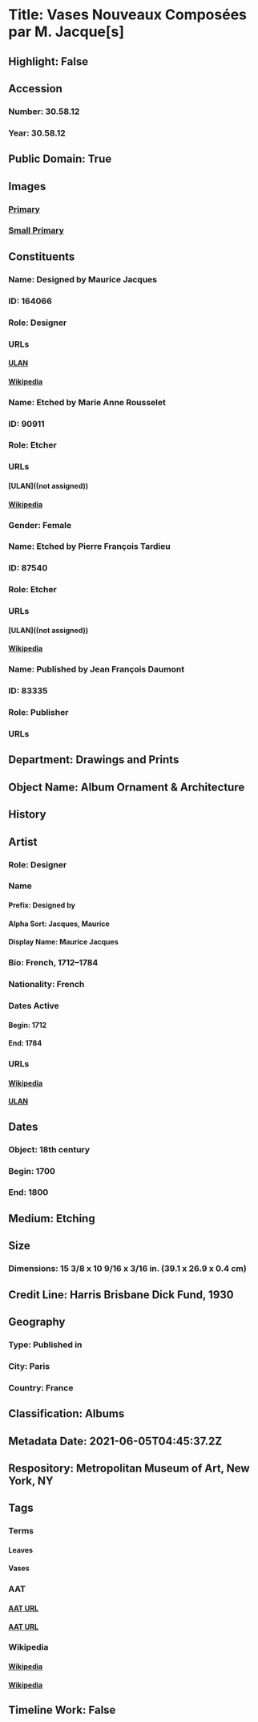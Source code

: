# Title: Vases Nouveaux Composées par M. Jacque[s]
## Highlight: False
## Accession
### Number: 30.58.12
### Year: 30.58.12
## Public Domain: True
## Images
### [Primary](https://images.metmuseum.org/CRDImages/dp/original/DP102727.jpg)
### [Small Primary](https://images.metmuseum.org/CRDImages/dp/web-large/DP102727.jpg)
## Constituents
### Name: Designed by Maurice Jacques
### ID: 164066
### Role: Designer
### URLs
#### [ULAN](http://vocab.getty.edu/page/ulan/500001416)
#### [Wikipedia](https://www.wikidata.org/wiki/Q37822599)
### Name: Etched by Marie Anne Rousselet
### ID: 90911
### Role: Etcher
### URLs
#### [ULAN]((not assigned))
#### [Wikipedia](https://www.wikidata.org/wiki/Q28759991)
### Gender: Female
### Name: Etched by Pierre François Tardieu
### ID: 87540
### Role: Etcher
### URLs
#### [ULAN]((not assigned))
#### [Wikipedia](https://www.wikidata.org/wiki/Q12070632)
### Name: Published by Jean François Daumont
### ID: 83335
### Role: Publisher
### URLs
## Department: Drawings and Prints
## Object Name: Album Ornament & Architecture
## History
## Artist
### Role: Designer
### Name
#### Prefix: Designed by
#### Alpha Sort: Jacques, Maurice
#### Display Name: Maurice Jacques
### Bio: French, 1712–1784
### Nationality: French
### Dates Active
#### Begin: 1712
#### End: 1784
### URLs
#### [Wikipedia](https://www.wikidata.org/wiki/Q37822599)
#### [ULAN](http://vocab.getty.edu/page/ulan/500001416)
## Dates
### Object: 18th century
### Begin: 1700
### End: 1800
## Medium: Etching
## Size
### Dimensions: 15 3/8 x 10 9/16 x 3/16 in. (39.1 x 26.9 x 0.4 cm)
## Credit Line: Harris Brisbane Dick Fund, 1930
## Geography
### Type: Published in
### City: Paris
### Country: France
## Classification: Albums
## Metadata Date: 2021-06-05T04:45:37.2Z
## Respository: Metropolitan Museum of Art, New York, NY
## Tags
### Terms
#### Leaves
#### Vases
### AAT
#### [AAT URL](http://vocab.getty.edu/page/aat/300011892)
#### [AAT URL](http://vocab.getty.edu/page/aat/300132254)
### Wikipedia
#### [Wikipedia]()
#### [Wikipedia]()
## Timeline Work: False